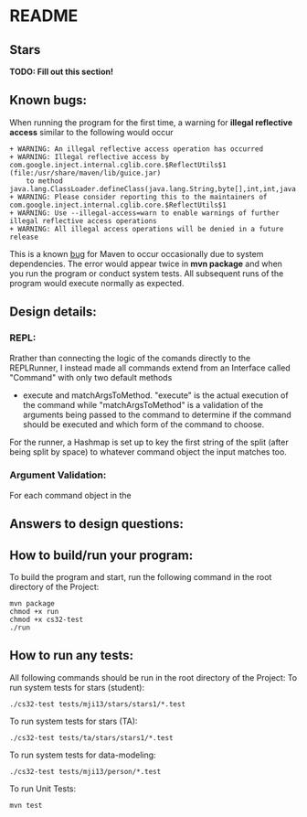 # README

## Stars
**TODO: Fill out this section!**
## Known bugs:
When running the program for the first time, a warning for **illegal reflective access** similar to the following would occur
```
+ WARNING: An illegal reflective access operation has occurred
+ WARNING: Illegal reflective access by com.google.inject.internal.cglib.core.$ReflectUtils$1 (file:/usr/share/maven/lib/guice.jar) 
	to method java.lang.ClassLoader.defineClass(java.lang.String,byte[],int,int,java.security.ProtectionDomain)
+ WARNING: Please consider reporting this to the maintainers of com.google.inject.internal.cglib.core.$ReflectUtils$1
+ WARNING: Use --illegal-access=warn to enable warnings of further illegal reflective access operations
+ WARNING: All illegal access operations will be denied in a future release
```
This is a known [bug](https://github.com/google/guice/issues/1133) for Maven to occur occasionally due to system dependencies.
The error would appear twice in **mvn package** and when you run the program or conduct system tests.
All subsequent runs of the program would execute normally as expected.

## Design details:
### REPL:
Rrather than connecting the logic of the comands directly to the REPLRunner,
I instead made all commands extend from an Interface called "Command" with only two default methods
- execute and matchArgsToMethod. "execute" is the actual execution of the command while "matchArgsToMethod" is
a validation of the arguments being passed to the command to determine if the command should be executed and
which form of the command to choose.

For the runner, a Hashmap is set up to key the first string of the split (after being split
by space) to whatever command object the input matches too.

### Argument Validation:
For each command object in the 

## Answers to design questions:

## How to build/run your program:
To build the program and start, run the following command in the root directory of the Project:
```
mvn package
chmod +x run
chmod +x cs32-test
./run
```

## How to run any tests:
All following commands should be run in the root directory of the Project:
To run system tests for stars (student):
```
./cs32-test tests/mji13/stars/stars1/*.test
```
To run system tests for stars (TA):
```
./cs32-test tests/ta/stars/stars1/*.test
```

To run system tests for data-modeling:
```
./cs32-test tests/mji13/person/*.test
```

To run Unit Tests:
```
mvn test
```

